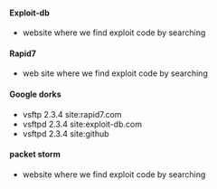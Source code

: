 #### Exploit-db
- website where we find exploit code by searching
#### Rapid7 
- web site where we find exploit code by searching 
#### Google dorks
- vsftp 2.3.4 site:rapid7.com
- vsftpd 2.3.4 site:exploit-db.com
- vsftpd 2.3.4 site:github
#### packet storm
- website where we find exploit code by searching
